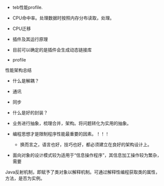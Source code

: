 - teb性能profile.

- CPU命中率。处理数据时按照内存分布读取，处理。
- CPU迁移

- 插件及其运行原理
- 目前可以确定的是插件会生成动态链接库
- profile

性能架构总结
- 什么是解耦？
- 通讯
- 同步
- 什么是好的封装？
- 业务进行抽象，梳理合并，架构。将问题转化为实用的抽象。

- 编程思想才是限制程序性能最重要的因素。！！！
	- 换而言之，语言也好，技巧也好，都必须建立在良好的架构设计上。

- 面向对象的设计模式较为适用于“信息操作程序”，其信息加工操作较为繁杂，需要

Java反射机制，即赋予了类对象以解释机制。可通过解释性编程获取类的属性，方法，是否为实例。

